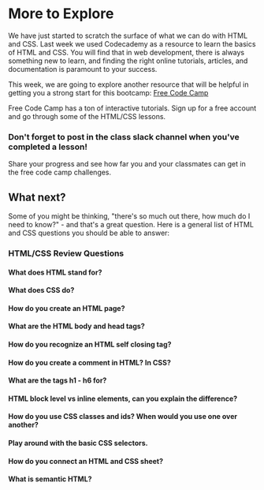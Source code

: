 # More to Explore

We have just started to scratch the surface of what we can do with HTML and CSS. Last week we used Codecademy as a resource to learn the basics of HTML and CSS. You will find that in web development, there is always something new to learn, and finding the right online tutorials, articles, and documentation is paramount to your success.

This week, we are going to explore another resource that will be helpful in getting you a strong start for this bootcamp: <a href="www.freecodecamp.org">Free Code Camp</a>

Free Code Camp has a ton of interactive tutorials. Sign up for a free account and go through some of the HTML/CSS lessons.

### Don't forget to post in the class slack channel when you've completed a lesson! 
Share your progress and see how far you and your classmates can get in the free code camp challenges.

## What next?
Some of you might be thinking, "there's so much out there, how much do I need to know?" - and that's a great question. Here is a general list of HTML and CSS questions you should be able to answer:

### HTML/CSS Review Questions

#### What does HTML stand for?
#### What does CSS do?
#### How do you create an HTML page?
#### What are the HTML body and head tags?
#### How do you recognize an HTML self closing tag?
#### How do you create a comment in HTML? In CSS?
#### What are the tags h1 - h6 for?
#### HTML block level vs inline elements, can you explain the difference?
#### How do you use CSS classes and ids? When would you use one over another?
#### Play around with the basic CSS selectors.
#### How do you connect an HTML and CSS sheet?
#### What is semantic HTML?


